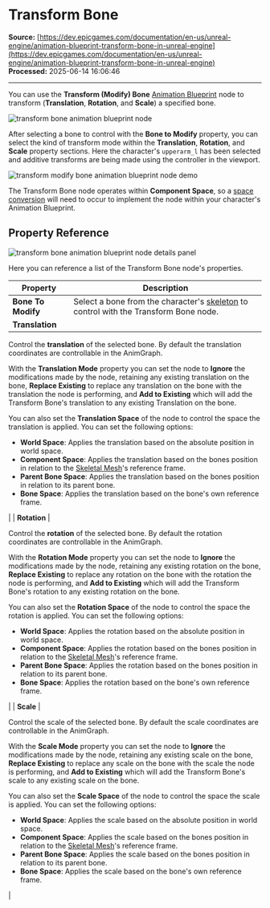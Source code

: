 # Transform Bone

**Source:** [https://dev.epicgames.com/documentation/en-us/unreal-engine/animation-blueprint-transform-bone-in-unreal-engine](https://dev.epicgames.com/documentation/en-us/unreal-engine/animation-blueprint-transform-bone-in-unreal-engine)  
**Processed:** 2025-06-14 16:06:46

---

You can use the **Transform (Modify) Bone** [Animation Blueprint](/documentation/en-us/unreal-engine/animation-blueprints-in-unreal-engine) node to transform (**Translation**, **Rotation**, and **Scale**) a specified bone.

![transform bone animation blueprint node](https://d1iv7db44yhgxn.cloudfront.net/documentation/images/b5d5be6d-1a35-45bf-9768-34a079f2e380/transformbone.png)

After selecting a bone to control with the **Bone to Modify** property, you can select the kind of transform mode within the **Translation**, **Rotation**, and **Scale** property sections. Here the character's `upperarm_l` has been selected and additive transforms are being made using the controller in the viewport.

![transform modify bone animation blueprint node demo](https://d1iv7db44yhgxn.cloudfront.net/documentation/images/42805c76-542b-4a6a-a1fe-ab8d878dcbe0/demo.gif)

The Transform Bone node operates within **Component Space**, so a [space conversion](/documentation/en-us/unreal-engine/animation-blueprint-component-space-conversion-in-unreal-engine) will need to occur to implement the node within your character's Animation Blueprint.

## Property Reference

![transform bone animation blueprint node details panel](https://d1iv7db44yhgxn.cloudfront.net/documentation/images/cb2527fd-f46a-48cc-a5af-aa95addc6031/details.png)

Here you can reference a list of the Transform Bone node's properties.

| Property | Description |
| --- | --- |
| **Bone To Modify** | Select a bone from the character's [skeleton](/documentation/en-us/unreal-engine/skeletons-in-unreal-engine) to control with the Transform Bone node. |
| **Translation** | 
Control the **translation** of the selected bone. By default the translation coordinates are controllable in the AnimGraph.

With the **Translation Mode** property you can set the node to **Ignore** the modifications made by the node, retaining any existing translation on the bone, **Replace Existing** to replace any translation on the bone with the translation the node is performing, and **Add to Existing** which will add the Transform Bone's translation to any existing Translation on the bone.

You can also set the **Translation Space** of the node to control the space the translation is applied. You can set the following options:

-   **World Space**: Applies the translation based on the absolute position in world space.
-   **Component Space**: Applies the translation based on the bones position in relation to the [Skeletal Mesh](/documentation/en-us/unreal-engine/skeletal-mesh-assets-in-unreal-engine)'s reference frame.
-   **Parent Bone Space**: Applies the translation based on the bones position in relation to its parent bone.
-   **Bone Space**: Applies the translation based on the bone's own reference frame.



 |
| **Rotation** | 

Control the **rotation** of the selected bone. By default the rotation coordinates are controllable in the AnimGraph.

With the **Rotation Mode** property you can set the node to **Ignore** the modifications made by the node, retaining any existing rotation on the bone, **Replace Existing** to replace any rotation on the bone with the rotation the node is performing, and **Add to Existing** which will add the Transform Bone's rotation to any existing rotation on the bone.

You can also set the **Rotation Space** of the node to control the space the rotation is applied. You can set the following options:

-   **World Space**: Applies the rotation based on the absolute position in world space.
-   **Component Space**: Applies the rotation based on the bones position in relation to the [Skeletal Mesh](/documentation/en-us/unreal-engine/skeletal-mesh-assets-in-unreal-engine)'s reference frame.
-   **Parent Bone Space**: Applies the rotation based on the bones position in relation to its parent bone.
-   **Bone Space**: Applies the rotation based on the bone's own reference frame.



 |
| **Scale** | 

Control the scale of the selected bone. By default the scale coordinates are controllable in the AnimGraph.

With the **Scale Mode** property you can set the node to **Ignore** the modifications made by the node, retaining any existing scale on the bone, **Replace Existing** to replace any scale on the bone with the scale the node is performing, and **Add to Existing** which will add the Transform Bone's scale to any existing scale on the bone.

You can also set the **Scale Space** of the node to control the space the scale is applied. You can set the following options:

-   **World Space**: Applies the scale based on the absolute position in world space.
-   **Component Space**: Applies the scale based on the bones position in relation to the [Skeletal Mesh](/documentation/en-us/unreal-engine/skeletal-mesh-assets-in-unreal-engine)'s reference frame.
-   **Parent Bone Space**: Applies the scale based on the bones position in relation to its parent bone.
-   **Bone Space**: Applies the scale based on the bone's own reference frame.



 |